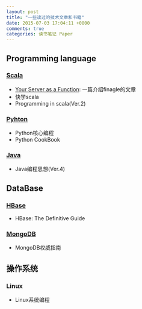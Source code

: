 ```yaml
---
layout: post
title: "一些读过的技术文章和书籍"
date: 2015-07-03 17:04:11 +0800
comments: true
categories: 读书笔记 Paper
---
```



## Programming language
### [Scala](http://www.scala-lang.org/)

* [Your Server as a Function](http://monkey.org/~marius/funsrv.pdf): 一篇介绍finagle的文章
* 快学scala
* Programming in scala(Ver.2)




### [Pyhton](https://www.python.org)

* Python核心编程
* Python CookBook


### [Java](http://www.oracle.com/technetwork/java/javase/downloads/index.html)

* Java编程思想(Ver.4)



## DataBase 
### [HBase](http://hbase.apache.org/)

* HBase: The Definitive Guide


### [MongoDB](mongodb.org)

* MongoDB权威指南

## 操作系统
### Linux

* Linux系统编程 
